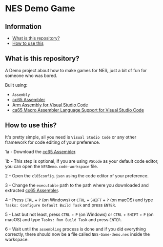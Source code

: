 # NES Demo Game

Information
---------
  - [What is this repository?](#what-is-this-repository)
  - [How to use this](#how-to-use-this)

## What is this repository?

A Demo project about how to make games for NES, just a bit of fun for someone who was bored.

Built using:

- `Assembly`
- [cc65 Assembler](https://cc65.github.io/)
- [Arm Assembly for Visual Studio Code](https://marketplace.visualstudio.com/items?itemName=dan-c-underwood.arm) 
- [ca65 Macro Assembler Language Support for Visual Studio Code](https://marketplace.visualstudio.com/items?itemName=tlgkccampbell.code-ca65)

## How to use this?

It's pretty simple, all you need is `Visual Studio Code` or any other framework for code editing of your preference.

1a - Download the [cc65 Assembler](https://cc65.github.io/).

1b - This step is optional, if you are using `VSCode` as your default code editor, you can open the `NESDemo.code-workspace` file.

2 - Open the `cl65config.json` using the code editor of your preference.

3 - Change the `executable` path to the path where you downloaded and extracted [cc65 Assembler](https://cc65.github.io/).

4 - Press `CTRL` + `P` (on Windows) or `CTRL` + `SHIFT` + `P` (on macOS) and type `Tasks: Configure Default Build Task` and press `ENTER`.

5 - Last but not least, press `CTRL` + `P` (on Windows) or `CTRL` + `SHIFT` + `P` (on macOS) and type `Tasks: Run Build Task` and press `ENTER`.

6 - Wait until the `assembling` process is done and if you did everything correctly, there should now be a file called `NES-Game-demo.nes` inside the workspace.
